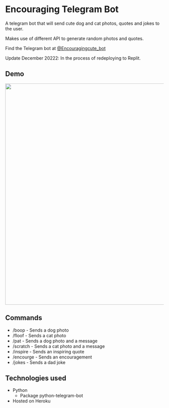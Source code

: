 # Encouraging Telegram Bot

A telegram bot that will send cute dog and cat photos, quotes and jokes to the user.  

Makes use of different API to generate random photos and quotes. 

Find the Telegram bot at [@Encouragingcute_bot](https://t.me/Encouragingcute_bot)

Update December 20222: In the process of redeploying to Replit.

## Demo

<img src="/readme/demo.gif" height="700">

## Commands
- /boop - Sends a dog photo
- /floof - Sends a cat photo
- /pat - Sends a dog photo and a message
- /scratch - Sends a cat photo and a message 
- /inspire - Sends an inspiring quote
- /encourge - Sends an encouragement
- /jokes - Sends a dad joke

## Technologies used
- Python
    - Package python-telegram-bot
- Hosted on Heroku

